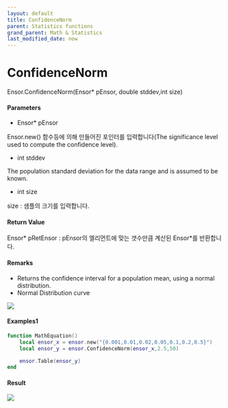 ```yaml
---
layout: default
title: ConfidenceNorm
parent: Statistics functions
grand_parent: Math & Statistics
last_modified_date: now
---
```


# ConfidenceNorm

Ensor.ConfidenceNorm\(Ensor\* pEnsor, double stddev,int size\)

#### Parameters

* Ensor\* pEnsor

Ensor.new\(\) 함수등에 의해 만들어진 포인터를 입력합니다\(The significance level used to compute the confidence level\).

* int stddev

The population standard deviation for the data range and is assumed to be known.

* int size

size : 샘플의 크기를 입력합니다.

#### Return Value

Ensor\* pRetEnsor : pEnsor의 엘리먼트에 맞는 갯수만큼 계산된 Ensor\*를 반환합니다.

#### Remarks

* Returns the confidence interval for a population mean, using a normal distribution.
* Normal Distribution curve

![](./StatisticsAPI/ConfidenceNormFuncGraph.png)

#### Examples1

```lua
function MathEquation()
 	local ensor_x = ensor.new("{0.001,0.01,0.02,0.05,0.1,0.2,0.5}")
	local ensor_y = ensor.ConfidenceNorm(ensor_x,2.5,50)

 	ensor.Table(ensor_y)
end	
```

#### Result

![](./StatisticsAPI/ConfidenceNormResultTable.png)

